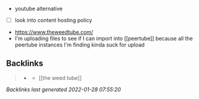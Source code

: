 -	youtube alternative
-	[ ] look into content hosting policy
-	https://www.theweedtube.com/
-	I'm uploading files to see if I can import into [[peertube]] because all the peertube instances I'm finding kinda suck for upload



## Backlinks

> - [](2021-01-16.md)
>   - [[the weed tube]]

_Backlinks last generated 2022-01-28 07:55:20_
